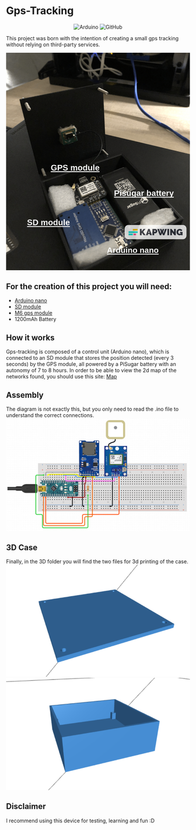 # Gps-Tracking
<p align="center">
 <img alt="Arduino" src="https://img.shields.io/badge/-Arduino-00979D?style=for-the-badge&logo=Arduino&logoColor=white">
 <img alt="GitHub" src="https://img.shields.io/badge/github-%23121011.svg?style=for-the-badge&logo=github&logoColor=white">
</p>

This project was born with the intention of creating a small gps tracking without relying on third-party services.
<p align="center"><img src="image/4.jpeg"></p> 

## For the creation of this project you will need:
- [Arduino nano](https://www.amazon.it/Elegoo-Scheda-Microcontrollore-ATmega328P-Arduino/dp/B0716S43Q2/ref=sr_1_5?__mk_it_IT=%C3%85M%C3%85%C5%BD%C3%95%C3%91&crid=AFNHZKCG2AVI&keywords=arduino+nano&qid=1677882252&sprefix=arduino+nano%2Caps%2C461&sr=8-5)
- [SD module](https://www.amazon.it/AZDelivery-Reader-Memory-Shield-Arduino/dp/B06X1DX5WS/ref=sr_1_5?keywords=arduino+sd+card+module&qid=1677771051&sprefix=sd+module+a%2Caps%2C164&sr=8-5)
- [M6 gps module](https://www.amazon.it/Aideepen-GY-GPS6MV2-Posizione-Antenna-Controller/dp/B08CZSL193/ref=sr_1_6?__mk_it_IT=%C3%85M%C3%85%C5%BD%C3%95%C3%91&crid=1RTDJSP7UCFB8&keywords=gps+arduino&qid=1677771070&sprefix=gps+arduino%2Caps%2C163&sr=8-6)
- 1200mAh Battery

## How it works
Gps-tracking is composed of a control unit (Arduino nano), which is connected to an SD module that stores the position detected (every 3 seconds) by the GPS module, all powered by a PiSugar battery with an autonomy of 7 to 8 hours.
In order to be able to view the 2d map of the networks found, you should use this site: [Map](https://www.gpsvisualizer.com/)

## Assembly
The diagram is not exactly this, but you only need to read the .ino file to understand the correct connections.
<img src="image/scheme.png">

## 3D Case
Finally, in the 3D folder you will find the two files for 3d printing of the case.
<img src="image/sup.png">
<img src="image/inf.png">

## Disclaimer
I recommend using this device for testing, learning and fun :D
